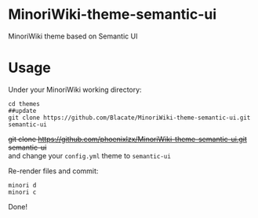 # MinoriWiki-theme-semantic-ui
MinoriWiki theme based on Semantic UI

# Usage

Under your MinoriWiki working directory:

```
cd themes
##update
git clone https://github.com/Blacate/MinoriWiki-theme-semantic-ui.git semantic-ui

```
~~git clone https://github.com/phoenixlzx/MinoriWiki-theme-semantic-ui.git semantic-ui~~  
and change your `config.yml` theme to `semantic-ui`

Re-render files and commit:

```
minori d
minori c
```

Done!
